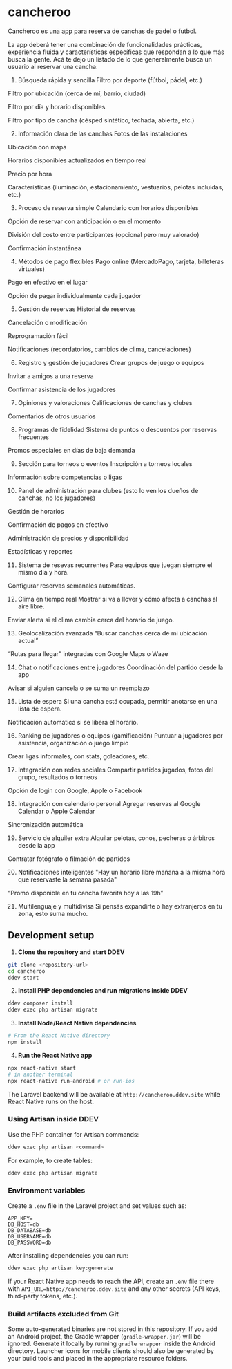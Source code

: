 # cancheroo
Cancheroo es una app para reserva de canchas de padel o futbol.

La app deberá tener una combinación de funcionalidades prácticas, experiencia fluida y características específicas que respondan a lo que más busca la gente. Acá te dejo un listado de lo que generalmente busca un usuario al reservar una cancha:

1. Búsqueda rápida y sencilla
Filtro por deporte (fútbol, pádel, etc.)

Filtro por ubicación (cerca de mí, barrio, ciudad)

Filtro por día y horario disponibles

Filtro por tipo de cancha (césped sintético, techada, abierta, etc.)

2. Información clara de las canchas
Fotos de las instalaciones

Ubicación con mapa

Horarios disponibles actualizados en tiempo real

Precio por hora

Características (iluminación, estacionamiento, vestuarios, pelotas incluidas, etc.)

3. Proceso de reserva simple
Calendario con horarios disponibles

Opción de reservar con anticipación o en el momento

División del costo entre participantes (opcional pero muy valorado)

Confirmación instantánea

4. Métodos de pago flexibles
Pago online (MercadoPago, tarjeta, billeteras virtuales)

Pago en efectivo en el lugar

Opción de pagar individualmente cada jugador

5. Gestión de reservas
Historial de reservas

Cancelación o modificación

Reprogramación fácil

Notificaciones (recordatorios, cambios de clima, cancelaciones)

6. Registro y gestión de jugadores
Crear grupos de juego o equipos

Invitar a amigos a una reserva

Confirmar asistencia de los jugadores

7. Opiniones y valoraciones
Calificaciones de canchas y clubes

Comentarios de otros usuarios

8. Programas de fidelidad
Sistema de puntos o descuentos por reservas frecuentes

Promos especiales en días de baja demanda

9. Sección para torneos o eventos
Inscripción a torneos locales

Información sobre competencias o ligas

10. Panel de administración para clubes
(esto lo ven los dueños de canchas, no los jugadores)

Gestión de horarios

Confirmación de pagos en efectivo

Administración de precios y disponibilidad

Estadísticas y reportes

11. Sistema de resevas recurrentes
Para equipos que juegan siempre el mismo día y hora.

Configurar reservas semanales automáticas.

12. Clima en tiempo real
Mostrar si va a llover y cómo afecta a canchas al aire libre.

Enviar alerta si el clima cambia cerca del horario de juego.

13. Geolocalización avanzada
“Buscar canchas cerca de mi ubicación actual”

“Rutas para llegar” integradas con Google Maps o Waze

14. Chat o notificaciones entre jugadores
Coordinación del partido desde la app

Avisar si alguien cancela o se suma un reemplazo

15. Lista de espera
Si una cancha está ocupada, permitir anotarse en una lista de espera.

Notificación automática si se libera el horario.

16. Ranking de jugadores o equipos (gamificación)
Puntuar a jugadores por asistencia, organización o juego limpio

Crear ligas informales, con stats, goleadores, etc.

17. Integración con redes sociales
Compartir partidos jugados, fotos del grupo, resultados o torneos

Opción de login con Google, Apple o Facebook

18. Integración con calendario personal
Agregar reservas al Google Calendar o Apple Calendar

Sincronización automática

19. Servicio de alquiler extra
Alquilar pelotas, conos, pecheras o árbitros desde la app

Contratar fotógrafo o filmación de partidos

20. Notificaciones inteligentes
"Hay un horario libre mañana a la misma hora que reservaste la semana pasada"

“Promo disponible en tu cancha favorita hoy a las 19h”

21. Multilenguaje y multidivisa
Si pensás expandirte o hay extranjeros en tu zona, esto suma mucho.


## Development setup

1. **Clone the repository and start DDEV**

```bash
git clone <repository-url>
cd cancheroo
ddev start
```

2. **Install PHP dependencies and run migrations inside DDEV**

```bash
ddev composer install
ddev exec php artisan migrate
```

3. **Install Node/React Native dependencies**

```bash
# From the React Native directory
npm install
```

4. **Run the React Native app**

```bash
npx react-native start
# in another terminal
npx react-native run-android # or run-ios
```

The Laravel backend will be available at `http://cancheroo.ddev.site` while React Native runs on the host.

### Using Artisan inside DDEV

Use the PHP container for Artisan commands:

```bash
ddev exec php artisan <command>
```

For example, to create tables:

```bash
ddev exec php artisan migrate
```

### Environment variables

Create a `.env` file in the Laravel project and set values such as:

```
APP_KEY=
DB_HOST=db
DB_DATABASE=db
DB_USERNAME=db
DB_PASSWORD=db
```

After installing dependencies you can run:

```bash
ddev exec php artisan key:generate
```

If your React Native app needs to reach the API, create an `.env` file there with `API_URL=http://cancheroo.ddev.site` and any other secrets (API keys, third-party tokens, etc.).

### Build artifacts excluded from Git

Some auto-generated binaries are not stored in this repository. If you add an Android project, the Gradle wrapper (`gradle-wrapper.jar`) will be ignored. Generate it locally by running `gradle wrapper` inside the Android directory. Launcher icons for mobile clients should also be generated by your build tools and placed in the appropriate resource folders.
